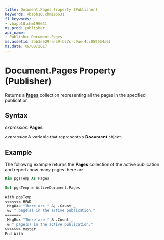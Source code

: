 ```yaml
---
title: Document.Pages Property (Publisher)
keywords: vbapb10.chm196631
f1_keywords:
- vbapb10.chm196631
ms.prod: publisher
api_name:
- Publisher.Document.Pages
ms.assetid: 2bb3e529-a459-b37c-c9ae-4cc059954a63
ms.date: 06/08/2017
---
```



# Document.Pages Property (Publisher)

Returns a  **[Pages](Publisher.Pages.md)** collection representing all the pages in the specified publication.


## Syntax

 _expression_. **Pages**

 _expression_ A variable that represents a  **Document** object.


## Example

The following example returns the  **Pages** collection of the active publication and reports how many pages there are.


```vb
Dim pgsTemp As Pages 
 
Set pgsTemp = ActiveDocument.Pages 
 
With pgsTemp 
<<<<<<< HEAD
 MsgBox "There are " &; .Count _ 
 &; " page(s) in the active publication." 
=======
 MsgBox "There are " & .Count _ 
 & " page(s) in the active publication." 
>>>>>>> master
End With
```


